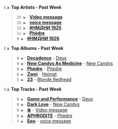 <!--START_LASTFM_ARTISTS:{"period": "7day", "rows": 5}-->
<a href="https://last.fm" target="_blank"><img src="https://user-images.githubusercontent.com/17434202/215290617-e793598d-d7c9-428f-9975-156db1ba89cc.svg" alt="Last.fm Logo" width="18" height="13"/></a> **Top Artists - Past Week**

> `25 ▶️` ∙ **[Video message](https://www.last.fm/music/Video+message)**<br/>
> `15 ▶️` ∙ **[voice message](https://www.last.fm/music/voice+message)**<br/>
> `12 ▶️` ∙ **[#НМДНИ 1925](https://www.last.fm/music/%23%D0%9D%D0%9C%D0%94%D0%9D%D0%98+1925)**<br/>
> `11 ▶️` ∙ **[Phèdre](https://www.last.fm/music/Ph%C3%A8dre)**<br/>
> `9 ▶️` ∙ **[#НМДНИ 1926](https://www.last.fm/music/%23%D0%9D%D0%9C%D0%94%D0%9D%D0%98+1926)**<br/>
<!--END_LASTFM_ARTISTS-->

<!--START_LASTFM_ALBUMS:{"period": "7day", "rows": 5}-->
<a href="https://last.fm" target="_blank"><img src="https://user-images.githubusercontent.com/17434202/215290617-e793598d-d7c9-428f-9975-156db1ba89cc.svg" alt="Last.fm Logo" width="18" height="13"/></a> **Top Albums - Past Week**

> `9 ▶️` ∙ **[Decadence](https://www.last.fm/music/Deux/Decadence)** - [Deux](https://www.last.fm/music/Deux)<br/>
> `9 ▶️` ∙ **[New Candys As Medicine](https://www.last.fm/music/New+Candys/New+Candys+As+Medicine)** - [New Candys](https://www.last.fm/music/New+Candys)<br/>
> `8 ▶️` ∙ **[Phèdre](https://www.last.fm/music/Ph%C3%A8dre/Ph%C3%A8dre)** - [Phèdre](https://www.last.fm/music/Ph%C3%A8dre)<br/>
> `6 ▶️` ∙ **[Zwei](https://www.last.fm/music/Heimat/Zwei)** - [Heimat](https://www.last.fm/music/Heimat)<br/>
> `5 ▶️` ∙ **[23](https://www.last.fm/music/Blonde+Redhead/23)** - [Blonde Redhead](https://www.last.fm/music/Blonde+Redhead)<br/>
<!--END_LASTFM_ALBUMS-->

<!--START_LASTFM_TRACKS:{"period": "7day", "rows": 5}-->
<a href="https://last.fm" target="_blank"><img src="https://user-images.githubusercontent.com/17434202/215290617-e793598d-d7c9-428f-9975-156db1ba89cc.svg" alt="Last.fm Logo" width="18" height="13"/></a> **Top Tracks - Past Week**

> `9 ▶️` ∙ **[Game and Performance](https://www.last.fm/music/Deux/_/Game+and+Performance)** - [Deux](https://www.last.fm/music/Deux)<br/>
> `9 ▶️` ∙ **[Dark Love](https://www.last.fm/music/New+Candys/_/Dark+Love)** - [New Candys](https://www.last.fm/music/New+Candys)<br/>
> `9 ▶️` ∙ **[ꙮ](https://www.last.fm/music/Video+message/_/%EA%99%AE)** - [Video message](https://www.last.fm/music/Video+message)<br/>
> `8 ▶️` ∙ **[APHRODITE](https://www.last.fm/music/Ph%C3%A8dre/_/APHRODITE)** - [Phèdre](https://www.last.fm/music/Ph%C3%A8dre)<br/>
> `7 ▶️` ∙ **[Бен](https://www.last.fm/music/voice+message/_/%D0%91%D0%B5%D0%BD)** - [voice message](https://www.last.fm/music/voice+message)<br/>
<!--END_LASTFM_TRACKS-->